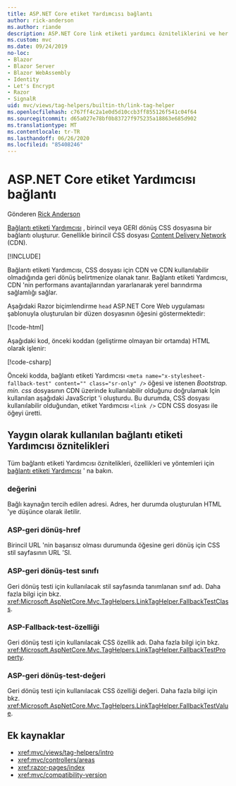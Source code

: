 ```yaml
---
title: ASP.NET Core etiket Yardımcısı bağlantı
author: rick-anderson
ms.author: riande
description: ASP.NET Core link etiketi yardımcı özniteliklerini ve her bir özniteliğin, HTML bağlantısı etiketinin genişletme davranışında oynadığı rolü bulur.
ms.custom: mvc
ms.date: 09/24/2019
no-loc:
- Blazor
- Blazor Server
- Blazor WebAssembly
- Identity
- Let's Encrypt
- Razor
- SignalR
uid: mvc/views/tag-helpers/builtin-th/link-tag-helper
ms.openlocfilehash: c767ff4c2a1e0d5d10ccb3ff855126f541c04f64
ms.sourcegitcommit: d65a027e78bf0b83727f975235a18863e685d902
ms.translationtype: MT
ms.contentlocale: tr-TR
ms.lasthandoff: 06/26/2020
ms.locfileid: "85408246"
---
```

# <a name="link-tag-helper-in-aspnet-core"></a>ASP.NET Core etiket Yardımcısı bağlantı

Gönderen [Rick Anderson](https://twitter.com/RickAndMSFT)

[Bağlantı etiketi Yardımcısı](xref:Microsoft.AspNetCore.Mvc.TagHelpers.LinkTagHelper) , birincil veya GERI dönüş CSS dosyasına bir bağlantı oluşturur. Genellikle birincil CSS dosyası [Content Delivery Network](/office365/enterprise/content-delivery-networks#what-exactly-is-a-cdn) (CDN).

[!INCLUDE[](~/includes/cdn.md)]

Bağlantı etiketi Yardımcısı, CSS dosyası için CDN ve CDN kullanılabilir olmadığında geri dönüş belirtmenize olanak tanır. Bağlantı etiketi Yardımcısı, CDN 'nin performans avantajlarından yararlanarak yerel barındırma sağlamlığı sağlar.

Aşağıdaki Razor biçimlendirme `head` ASP.NET Core Web uygulaması şablonuyla oluşturulan bir düzen dosyasının öğesini göstermektedir:

[!code-html[](link-tag-helper/sample/_Layout.cshtml?name=snippet)]

Aşağıdaki kod, önceki koddan (geliştirme olmayan bir ortamda) HTML olarak işlenir:

[!code-csharp[](link-tag-helper/sample/HtmlPage1.html)]

Önceki kodda, bağlantı etiketi Yardımcısı `<meta name="x-stylesheet-fallback-test" content="" class="sr-only" />` öğesi ve istenen *Bootstrap. min. css* dosyasının CDN üzerinde kullanılabilir olduğunu doğrulamak Için kullanılan aşağıdaki JavaScript 'i oluşturdu. Bu durumda, CSS dosyası kullanılabilir olduğundan, etiket Yardımcısı `<link />` CDN CSS dosyası ile öğeyi üretti.

## <a name="commonly-used-link-tag-helper-attributes"></a>Yaygın olarak kullanılan bağlantı etiketi Yardımcısı öznitelikleri

Tüm bağlantı etiketi Yardımcısı öznitelikleri, özellikleri ve yöntemleri için [bağlantı etiketi Yardımcısı](xref:Microsoft.AspNetCore.Mvc.TagHelpers.LinkTagHelper) ' na bakın.

### <a name="href"></a>değerini

Bağlı kaynağın tercih edilen adresi. Adres, her durumda oluşturulan HTML 'ye düşünce olarak iletilir.

### <a name="asp-fallback-href"></a>ASP-geri dönüş-href

Birincil URL 'nin başarısız olması durumunda öğesine geri dönüş için CSS stil sayfasının URL 'SI.

### <a name="asp-fallback-test-class"></a>ASP-geri dönüş-test sınıfı

Geri dönüş testi için kullanılacak stil sayfasında tanımlanan sınıf adı. Daha fazla bilgi için bkz. <xref:Microsoft.AspNetCore.Mvc.TagHelpers.LinkTagHelper.FallbackTestClass>.

### <a name="asp-fallback-test-property"></a>ASP-Fallback-test-özelliği

Geri dönüş testi için kullanılacak CSS özellik adı. Daha fazla bilgi için bkz. <xref:Microsoft.AspNetCore.Mvc.TagHelpers.LinkTagHelper.FallbackTestProperty>.

### <a name="asp-fallback-test-value"></a>ASP-geri dönüş-test-değeri

Geri dönüş testi için kullanılacak CSS özelliği değeri. Daha fazla bilgi için bkz. <xref:Microsoft.AspNetCore.Mvc.TagHelpers.LinkTagHelper.FallbackTestValue>.

## <a name="additional-resources"></a>Ek kaynaklar

* <xref:mvc/views/tag-helpers/intro>
* <xref:mvc/controllers/areas>
* <xref:razor-pages/index>
* <xref:mvc/compatibility-version>
